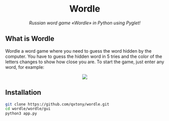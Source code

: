 <h1 align="center" name="name">Wordle</h1>
<p align="center">
    <em>
        Russian word game «Wordle» in Python using Pyglet!
    </em>
</p>


## What is Wordle

Wordle a word game where you need to guess the word hidden by the computer.
You have to guess the hidden word in 5 tries and the color of the letters changes to show how close you are.
To start the game, just enter any word, for example:

<p align="center">
    <img src="https://user-images.githubusercontent.com/71513188/196002483-c7439458-49f5-4d36-a908-2ede9c33eea9.png"/>
</p>


## Installation
```bash
git clone https://github.com/qxtony/wordle.git
cd wordle/wordle/gui
python3 app.py
```
